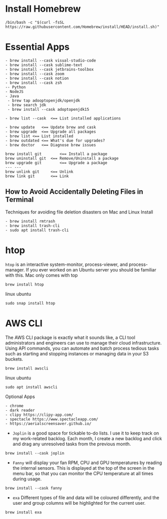 # Install Homebrew
```
/bin/bash -c "$(curl -fsSL https://raw.githubusercontent.com/Homebrew/install/HEAD/install.sh)"
```
# Essential Apps
```
- brew install --cask visual-studio-code
- brew install --cask sublime-text
- brew install --cask jetbrains-toolbox
- brew install --cask zoom
- brew install --cask notion
- brew install --cask zsh
-- Python
- NodeJS
- Java
 - brew tap adooptopenjdk/openjdk
 - brew search jdk
 - brew install --cask adoptopenjdk15

- brew list --cask  <== List installed applications

- brew update	<== Update brew and cask
- brew upgrade	<== Upgrade all packages
- brew list	<== List installed
- brew outdated	<== What's due for upgrades?
- brew doctor	<== Diagnose brew issues

brew install git		<== Install a package
brew uninstall git	<== Remove/Uninstall a package
brew upgrade git		<== Upgrade a package
---	---
brew unlink git		<== Unlink
brew link git		<== Link
```

## How to Avoid Accidentally Deleting Files in Terminal
Techniques for avoiding file deletion disasters on Mac and Linux
Install
```
- brew install rmtrash
- brew install trash-cli
- sudo apt install trash-cli
```

# htop
```htop``` is an interactive system-monitor, process-viewer, and process-manager. If you ever worked on an Ubuntu server you should be familiar with this. Mac only comes with top
```
brew install htop
```

linux ubuntu
```
sudo snap install htop
```

# AWS CLI

The AWS CLI package is exactly what it sounds like, a CLI tool administrators and engineers can use to manage their cloud infrastructure. Using API commands, you can automate and batch process tedious tasks such as starting and stopping instances or managing data in your S3 buckets.
```
brew install awscli
```
linux ubuntu
```
sudo apt install awscli
```
Optional Apps

```
- chrome
- dark reader
- clipy https://clipy-app.com/​
- spectacle https://www.spectacleapp.com/​
- https://aerialscreensaver.github.io/​
```
* `Joplin` is a good space for tickable to-do lists. I use it to keep track on my work-related backlog. Each month, I create a new backlog and click and drag any unresolved tasks from the previous month.
```
brew install --cask joplin
```

* `Fanny` will display your fan RPM, CPU and GPU temperatures by reading the internal sensors. This is displayed at the top of the screen in the menu bar, so that you can monitor the CPU temperature at all times during usage.
```
brew install --cask fanny
```

* `exa` Different types of file and data will be coloured differently, and the user and group columns will be highlighted for the current user.

```
brew install exa
```
